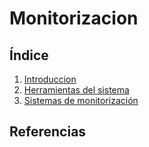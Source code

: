 # Monitorizacion

## Índice
1. [Introduccion](introduccion.md)
2. [Herramientas del sistema](herramientas.md)
3. [Sistemas de monitorización](sistemas.md)

## Referencias
